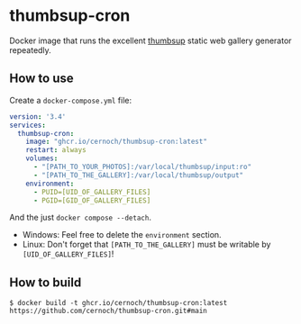 # thumbsup-cron

Docker image that runs the excellent
[thumbsup](https://github.com/thumbsup/thumbsup)
static web gallery generator repeatedly. 

## How to use

Create a `docker-compose.yml` file:

```yml
version: '3.4'
services:
  thumbsup-cron:
    image: "ghcr.io/cernoch/thumbsup-cron:latest"
    restart: always
    volumes:
      - "[PATH_TO_YOUR_PHOTOS]:/var/local/thumbsup/input:ro"
      - "[PATH_TO_THE_GALLERY]:/var/local/thumbsup/output"
    environment:
      - PUID=[UID_OF_GALLERY_FILES]
      - PGID=[GID_OF_GALLERY_FILES]
```

And the just `docker compose --detach`.

- Windows: Feel free to delete the `environment` section.
- Linux: Don't forget that `[PATH_TO_THE_GALLERY]` must be writable by `[UID_OF_GALLERY_FILES]`!


## How to build

```
$ docker build -t ghcr.io/cernoch/thumbsup-cron:latest https://github.com/cernoch/thumbsup-cron.git#main
```


